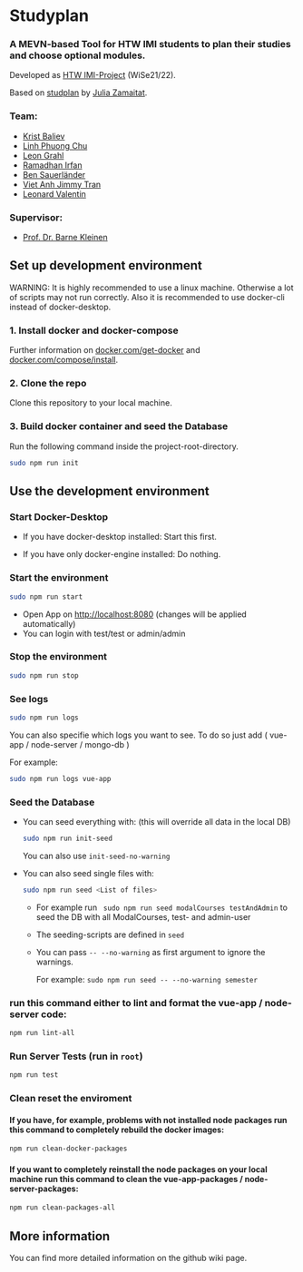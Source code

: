 # Studyplan
### A MEVN-based Tool for HTW IMI students to plan their studies and choose optional modules.


Developed as [HTW IMI-Project](https://imi-bachelor.htw-berlin.de/showtime/) (WiSe21/22).

Based on [studplan](https://github.com/JuliaZamaitat/studyplan) by [Julia Zamaitat](https://github.com/JuliaZamaitat).

### Team:
* [Krist Baliev](https://github.com/FlyingBaum) 
* [Linh Phuong Chu](https://github.com/ChuChuPL)
* [Leon Grahl](https://github.com/nt2743) 
* [Ramadhan Irfan](https://github.com/Devianirfan) 
* [Ben Sauerländer](https://github.com/BenSauerlaender) 
* [Viet Anh Jimmy Tran](https://github.com/jimmy080900) 
* [Leonard Valentin](https://github.com/LennoxCode) 

### Supervisor:
* [Prof. Dr. Barne Kleinen](https://github.com/bkleinen)


## Set up development environment

WARNING: It is highly recommended to use a linux machine. Otherwise a lot of scripts may not run correctly. Also it is recommended to use docker-cli instead of docker-desktop.

### 1. Install docker and docker-compose
Further information on [docker.com/get-docker](https://docs.docker.com/get-docker/) and [docker.com/compose/install](https://docs.docker.com/compose/install/).

### 2. Clone the repo
Clone this repository to your local machine.

### 3. Build docker container and seed the Database
Run the following command inside the project-root-directory.

```bash
sudo npm run init
```
## Use the development environment

### Start Docker-Desktop
* If you have docker-desktop installed: Start this first.

* If you have only docker-engine installed: Do nothing.

### Start the environment
```bash
sudo npm run start
```
* Open App on [http://localhost:8080](http://localhost:8080) (changes will be applied automatically)
* You can login with test/test or admin/admin

### Stop the environment
```bash
sudo npm run stop
```
### See logs
```bash
sudo npm run logs
```

You can also specifie which logs you want to see. To do so just add ( vue-app / node-server / mongo-db )

For example:
```bash
sudo npm run logs vue-app
```

### Seed the Database
- You can seed everything with: (this will override all data in the  local DB)

    ```bash
    sudo npm run init-seed
    ```
    You can also use ```init-seed-no-warning ```

- You can also seed single files with:
    ```bash
    sudo npm run seed <List of files>
    ```
    - For example run ``` sudo npm run seed modalCourses testAndAdmin``` to seed the DB with all ModalCourses, test- and admin-user
    - The seeding-scripts are defined in ```seed```
    - You can pass ```-- --no-warning``` as first argument to ignore the warnings. 
        
        For example: ```sudo npm run seed -- --no-warning semester```

### run this command either to lint and format the vue-app / node-server code: 
```bash
npm run lint-all
```

### Run Server Tests (run in ```root```)
```bash
npm run test
```
### Clean reset the enviroment
#### If you have, for example, problems with not installed node packages run this command to completely rebuild the docker images:
```bash
npm run clean-docker-packages
```

#### If you want to completely reinstall the node packages on your local machine run this command to clean the vue-app-packages / node-server-packages:
```bash
npm run clean-packages-all
```

## More information
You can find more detailed information on the github wiki page.